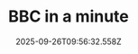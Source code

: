 ---
title: "BBC in a minute"
date: 2025-09-26T09:56:32.558Z
tags:
  - a minute
  - session 2
categories:
  - BBC
description: 记得填写描述内容哦~~~
---